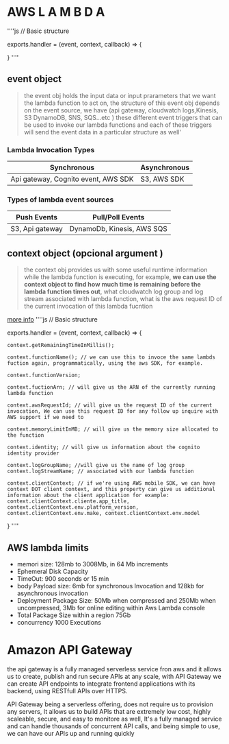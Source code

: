 # AWS  L A M B D A 

''''js
// Basic structure 

exports.handler = (event, context, callback) => {


}
''''
## event object 
> the event obj holds the input data or input prarameters that we want the lambda function to act on, the structure of this event obj depends on the event source, we have (api gateway, cloudwatch logs,Kinesis, S3 DynamoDB, SNS, SQS...etc )  these different event triggers that can be used to invoke our lambda functions and each of these triggers will send the event data in a particular structure as well'

### Lambda Invocation Types

Synchronous  |  Asynchronous
------------- | -------------
Api gateway, Cognito event, AWS SDK | S3, AWS SDK

### Types of lambda event sources

Push Events  |  Pull/Poll Events
------------- | -------------
S3, Api gateway | DynamoDb, Kinesis, AWS SQS

## context object (opcional argument )
> the context obj provides us with some useful runtime information while the lambda function is executing, for example, **we can use the context object to find how much time is remaining before the lambda function times out**, what cloudwatch log group and log stream associated with lambda function, what is the aws request ID of the current invocation of this lambda fucntion 

[more info](https://docs.aws.amazon.com/lambda/latest/dg/nodejs-prog-model-context.html)
''''js
// Basic structure 

exports.handler = (event, context, callback) => {

    context.getRemainingTimeInMillis();

    context.functionName(); // we can use this to invoce the same lambds fuction again, programmatically, using the aws SDK, for example.

    context.functionVersion; 

    context.fuctionArn; // will give us the ARN of the currently running lambda function 

    context.awsRequestId; // will give us the request ID of the current invocation, We can use this request ID for any follow up inquire with  AWS support if we need to

    context.memoryLimitInMB; // will give us the memory size allocated to the function

    context.identity; // will give us information about the cognito identity provider

    context.logGroupName; //will give us the name of log group
    context.logStreamName; // associated with our lambda function

    context.clientContext; // if we're using AWS mobile SDK, we can have context DOT client context, and this property can give us additional information about the client application for example: context.clientContext.cliente.app_title, context.clientContext.env.platform_version, context.clientContext.env.make, context.clientContext.env.model

}
''''

## AWS lambda limits 

* memori size: 128mb to 3008Mb, in 64 Mb increments
* Ephemeral Disk Capacity
* TimeOut: 900 seconds or 15 min
* body Payload size: 6mb for synchronous Invocation and 128kb for asynchronous invocation
* Deployment Package Size: 50Mb when compressed and 250Mb when uncompressed, 3Mb for online editing within Aws Lambda console
* Total Package Size within a region 75Gb
* concurrency 1000 Executions


# Amazon API Gateway 

the api gateway is a fully managed serverless service fron aws and it allows us to create, publish and run secure APIs at any scale, with API Gateway we can create API endpoints to integrate frontend applications with its backend, using RESTfull APIs over HTTPS.

API Gateway being a serverless offering, does not require us to provision any servers, It allows us to build APIs that are extremely low cost, highly scaleable, secure, and easy to monitore as well, It's a fully managed service and can handle thousands of concurrent API calls, and being simple to use, we can have our APIs up and running quickly